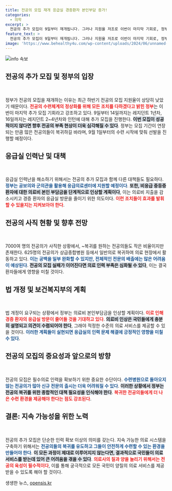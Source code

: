 ```yaml
---
title: 전공의 모집 재개 응급실 경증환자 본인부담 증가!
categories:
  - 의학
excerpt: >
  전공의 추가 모집이 9일부터 재개됩니다. 그러나 지원율 저조로 이번이 마지막 기회로, 정부는 의료 공백 해소에 총력을 기울입니다. 일부 전공의는 일반의로 복귀 중이지만, 의사 집단 사직의 여파는 여전히 깊습니다. 
feature_text: >
  전공의 추가 모집이 9일부터 재개됩니다. 그러나 지원율 저조로 이번이 마지막 기회로, 정부는 의료 공백 해소에 총력을 기울입니다. 일부 전공의는 일반의로 복귀 중이지만, 의사 집단 사직의 여파는 여전히 깊습니다. 
image: 'https://www.behealthy4u.com/wp-content/uploads/2024/06/unnamed-file.png'
---
```


<p><img src="https://www.behealthy4u.com/wp-content/uploads/2024/06/unnamed-file.png" alt="info 속보" /></p>

<h2 data-ke-size="size26">전공의 추가 모집 및 정부의 입장</h2>

<p data-ke-size="size16">&nbsp;</p>

<p>정부가 전공의 모집을 재개하는 이유는 최근 하반기 전공의 모집 지원율이 상당히 낮았기 때문이다. <b><span style="color: #ee2323;">전공의 수련체계의 정상화를 위해 모든 조치를 다하겠다고 밝힌 정부</span></b>는 이번이 마지막 추가 모집 기회라고 강조하고 있다. 9일부터 14일까지는 레지던트 1년차, 16일까지는 레지던트 2~4년차와 인턴에 대해 추가 모집을 진행한다. <b><span style="background-color: #21538527;">이번 모집이 성공적이지 않다면 향후 전공의 부족 현상이 더욱 심각해질 수 있다</span></b>. 정부는 모집 기간이 연장되는 만큼 많은 전공의들이 복귀하길 바라며, 9월 1일부터의 수련 시작에 맞춰 선발을 진행할 예정이다.</p>

<h2 data-ke-size="size26">응급실 인력난 및 대책</h2>

<p data-ke-size="size16">&nbsp;</p>

<p>응급실 인력난을 해소하기 위해서는 전공의 추가 모집과 함께 다른 대책들도 필요하다. <b><span style="color: #1a5490;">정부는 공보의와 군의관을 활용해 응급의료센터에 지원할 예정이다</span></b>. <b><span style="background-color: #21538527;">또한, 비응급 중등증 환자에 대한 의료비 본인 부담금을 단계적으로 인상할 계획이다</span></b>, 이는 의료비 지출을 감소시키고 경증 환자의 응급실 방문을 줄이기 위한 의도이다. <b><span style="color: #ee2323;">이런 조치들이 효과를 발휘할 수 있을지는 지켜보아야 한다</span></b>.</p>

<h2 data-ke-size="size26">전공의 사직 현황 및 향후 전망</h2>

<p data-ke-size="size16">&nbsp;</p>

<p>7000여 명의 전공의가 사직한 상황에서, ~복귀를 원하는 전공의들도 작은 비율이지만 존재한다. 625명의 전공의가 상급종합병원 등에서 일반의로 복귀하여 의료 현장에서 활동하고 있다. <b><span style="color: #1a5490;">이는 공백을 일부 완화할 수 있지만, 전체적인 전문의 배출에는 많은 어려움이 예상된다</span></b>. <b><span style="background-color: #21538527;">전공의 모집 실패가 이어진다면 의료 인력 부족은 심화될 수 있다</span></b>, 이는 결국 환자들에게 영향을 미칠 것이다.</p>

<h2 data-ke-size="size26">법 개정 및 보건복지부의 계획</h2>

<p data-ke-size="size16">&nbsp;</p>

<p>법 개정이 요구되는 상황에서 정부는 의료비 본인부담금을 인상할 계획이다. <b><span style="color: #ee2323;">이로 인해 경증 환자의 응급실 방문이 줄어들 것을 기대하고 있다</span></b>. <b><span style="background-color: #21538527;">의료비 인상은 국민들에게 충분히 설명되고 의견이 수렴되어야 한다</span></b>, 그래야 적정한 수준의 의료 서비스를 제공할 수 있을 것이다. <b><span style="color: #1a5490;">이러한 계획들이 실현되면 응급실의 인력 문제 해결에 긍정적인 영향을 미칠 수 있다</span></b>. </p>

<h2 data-ke-size="size26">전공의 모집의 중요성과 앞으로의 방향</h2>

<p data-ke-size="size16">&nbsp;</p>

<p>전공의 모집은 필수의료 인력을 확보하기 위한 중요한 수단이다. <b><span style="color: #1a5490;">수련병원으로 돌아오지 않는 전공의가 많아 신규 전문의 출시는 더욱 어려워질 수 있다</span></b>. <b><span style="background-color: #21538527;">이러한 상황에서 정부는 전공의 복귀를 위한 종합적인 대책 필요성을 인식해야 한다</span></b>. <b><span style="color: #ee2323;">복귀한 전공의들에게 더 나은 수련 환경을 제공해야 한다는 점도 강조된다</span></b>.</p>

<h2 data-ke-size="size26">결론: 지속 가능성을 위한 노력</h2>

<p data-ke-size="size16">&nbsp;</p>

<p>전공의 추가 모집은 단순한 인력 확보 이상의 의미를 갖는다. 지속 가능한 의료 시스템을 구축하기 위해서는 <b><span style="color: #1a5490;">전공의들의 복귀를 유도하고 그들이 안전하게 수련할 수 있는 환경을 만들어야 한다</span></b>. <b><span style="background-color: #21538527;">이 모든 과정이 제대로 이루어지지 않는다면, 결과적으로 국민들이 의료 서비스를 받는데 있어 큰 어려움을 겪을 수 있다</span></b>. <b><span style="color: #ee2323;">의료사의 질과 양을 늘리기 위해서는 전공의 육성이 필수적이다</span></b>, 이를 통해 궁극적으로 모든 국민이 양질의 의료 서비스를 제공받을 수 있도록 해야 할 것이다.</p>
생생한 뉴스, <a href="https://opensis.kr" rel="dofollow">opensis.kr</a>


